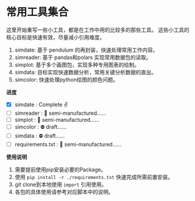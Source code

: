 # 常用工具集合

这里开始重写一些小工具，都是在工作中用的比较多的那些工具。
这些小工具的核心目标是快速有效，尽量减小引用难度。

1. simdate: 基于 pendulum 的再封装，快速处理常用工作内容。
2. simreader: 基于 pandas和polars 实现常用数据包的读取。
3. simplot: 基于多个画图包，实现多种专用图表的绘制。
4. simdata: 目标实现快速数据分析，常用关键分析数据的直出。
5. simcolor: 快速处理python绘图的颜色问题。

**进度**

- [x] simdate : Complete :v:
- [ ] simreader : :wrench: semi-manufactured……
- [ ] simplot : :wrench: semi-manufactured……
- [ ] simcolor : :no_entry: draft……
- [ ] simdata : :no_entry: draft……
- [ ] requirements.txt : :wrench: semi-manufactured……

**使用说明**

1. 需要提前使用pip安装必要的Package。
2. 使用 `pip install -r ./requirements.txt` 快速完成所需前置安装。
3. git clone到本地使用 `import` 引用使用。
4. 各包的具体使用请参考对应脚本中的说明。